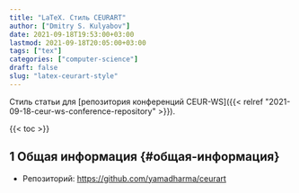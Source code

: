 ```yaml
---
title: "LaTeX. Стиль CEURART"
author: ["Dmitry S. Kulyabov"]
date: 2021-09-18T19:53:00+03:00
lastmod: 2021-09-18T20:05:00+03:00
tags: ["tex"]
categories: ["computer-science"]
draft: false
slug: "latex-ceurart-style"
---
```


Стиль статьи для [репозитория конференций CEUR-WS]({{< relref "2021-09-18-ceur-ws-conference-repository" >}}).

<!--more-->

{{< toc >}}


## <span class="section-num">1</span> Общая информация {#общая-информация}

-   Репозиторий: <https://github.com/yamadharma/ceurart>
